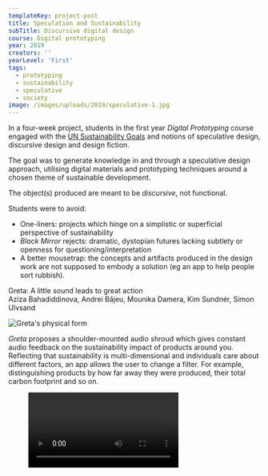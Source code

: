 ```yaml
---
templateKey: project-post
title: Speculation and Sustainability
subTitle: Discursive digital design 
course: Digital prototyping
year: 2019
creators: ''
yearLevel: 'First'
tags:
  - prototyping
  - sustainability
  - speculative
  - society
image: /images/uploads/2019/speculative-1.jpg
---
```


In a four-week project, students in the first year _Digital Prototyping_ course engaged with the [UN Sustainability Goals](https://sustainabledevelopment.un.org/sdgs) and notions of speculative design, discursive design and design fiction.

The goal was to generate knowledge in and through a speculative design approach, utilising digital materials and prototyping techniques around a chosen theme of sustainable development.

The object(s) produced are meant to be _discursive_, not functional.

Students were to avoid:
* One-liners: projects which hinge on a simplistic or superficial perspective of sustainability
* _Black Mirror_ rejects: dramatic, dystopian futures lacking subtlety or openness for questioning/interpretation
* A better mousetrap: the concepts and artifacts produced in the design work are not supposed to embody a solution (eg an app to help people sort rubbish).


<div class="section is-size-6">
<div class="title">Greta: A little sound leads to great action</div>
<div class="subtitle is-uppercase">Aziza Bahadiddinova, Andrei Băjeu, Mounika Damera, Kim Sundnér, Simon Ulvsand</div>

![Greta's physical form](/images/uploads/2019/speculative-2.jpg 'Greta\'s physical form')

_Greta_ proposes a shoulder-mounted audio shroud which gives constant audio feedback on the sustainability impact of products around you. Reflecting that sustainability is multi-dimensional and individuals care about different factors, an app allows the user to change a filter. For example, distinguishing products by how far away they were produced, their total carbon footprint and so on. 


<figure>
<video controls src="https://api.kaltura.nordu.net/p/326/sp/0/playManifest/entryId/0_tv0c4w5g/format/url/flavorParamId/0/video.mp4"></video>
</figure>

</div>

